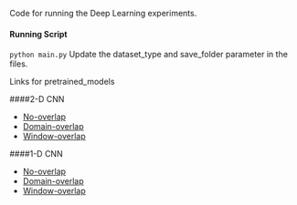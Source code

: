 Code for running the Deep Learning experiments.

#### Running Script
`python main.py`
Update the dataset_type and save_folder parameter in the files.

Links for pretrained_models 

####2-D CNN
- [No-overlap](https://drive.google.com/drive/folders/1i2vBqgK6Po8CWy0SLZrwM6PO_QjFV404?usp=share_link)
- [Domain-overlap](https://drive.google.com/drive/folders/1dBABVDr2_qqZ0mx2oXmN25u2DpBk2Cm6?usp=sharing)
- [Window-overlap](https://drive.google.com/drive/folders/12Po5zY34PnBNWtDvq88-ROawYNTleS4a?usp=share_link)

####1-D CNN
- [No-overlap](https://drive.google.com/drive/folders/1KAPAeD8wMAyjE0XgA362Suz50lNNWWny?usp=share_link)
- [Domain-overlap](https://drive.google.com/drive/folders/1SCF37GC-ac0UH53eKJK1qzWB3mGmDmZp?usp=share_link)
- [Window-overlap](https://drive.google.com/drive/folders/1ps0K_HDMK2eJBy1t0PGINpCwQoKRYYWL?usp=share_link)
